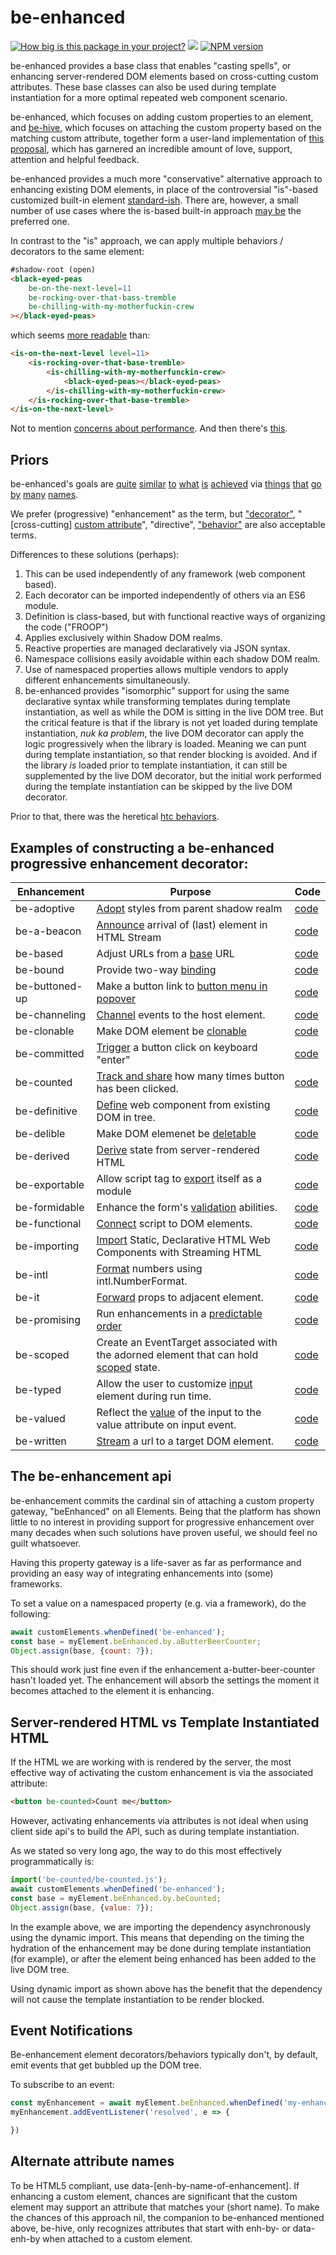# be-enhanced

[![How big is this package in your project?](https://img.shields.io/bundlephobia/minzip/be-enhanced?style=for-the-badge)](https://bundlephobia.com/result?p=be-enhanced)
<img src="http://img.badgesize.io/https://cdn.jsdelivr.net/npm/be-enhanced?compression=gzip">
[![NPM version](https://badge.fury.io/js/be-enhanced.png)](http://badge.fury.io/js/be-enhanced)


be-enhanced provides a base class that enables "casting spells", or enhancing server-rendered DOM elements based on cross-cutting custom attributes.  These base classes can also be used during template instantiation for a more optimal repeated web component scenario. 

be-enhanced, which focuses on adding custom properties to an element, and [be-hive](https://github.com/bahrus/be-hive), which focuses on attaching the custom property based on the matching custom attribute, together form a user-land implementation of [this proposal](https://github.com/WICG/webcomponents/issues/1000), which has garnered an incredible amount of love, support, attention and helpful feedback.

be-enhanced provides a much more "conservative" alternative approach to enhancing existing DOM elements, in place of the controversial "is"-based customized built-in element [standard-ish](https://bkardell.com/blog/TheWalrus.html).  There are, however, a small number of use cases where the is-based built-in approach [may be](https://github.com/WebKit/standards-positions/issues/97) the preferred one.

In contrast to the "is" approach, we can apply multiple behaviors / decorators to the same element:

```html
#shadow-root (open)
<black-eyed-peas 
    be-on-the-next-level=11
    be-rocking-over-that-bass-tremble
    be-chilling-with-my-motherfuckin-crew
></black-eyed-peas>
```

which seems [more readable](https://opensource.com/article/19/12/zen-python-flat-sparse#:~:text=If%20the%20Zen%20was%20designed%20to%20be%20a,obvious%20than%20in%20Python%27s%20strong%20insistence%20on%20indentation.) than:

```html
<is-on-the-next-level level=11>
    <is-rocking-over-that-base-tremble>
        <is-chilling-with-my-motherfunckin-crew>
            <black-eyed-peas></black-eyed-peas>
        </is-chilling-with-my-motherfuckin-crew>
    </is-rocking-over-that-base-tremble>
</is-on-the-next-level>
```

Not to mention [concerns about performance](https://sitebulb.com/hints/performance/avoid-excessive-dom-depth/).  And then there's [this](https://github.com/WICG/webcomponents/issues/809).

## Priors

be-enhanced's goals are [quite](https://github.com/lume/element-behaviors) [similar](https://knockoutjs.com/documentation/custom-bindings.html) [to](https://medium.com/@_edhuang/add-a-custom-attribute-to-an-ember-component-81f485f8d997) [what](https://twitter.com/biondifabio/status/1530474444266823682) [is](https://docs.astro.build/en/reference/directives-reference/#:~:text=Template%20directives%20are%20a%20special%20kind%20of%20HTML,life%20easier%20%28like%20using%20class%3Alist%20instead%20of%20class%29.) [achieved](https://alpinejs.dev/) via [things](https://htmx.org/docs/) [that](https://vuejs.org/v2/guide/custom-directive.html) [go](https://docs.angularjs.org/guide/directive) [by](https://dojotoolkit.org/reference-guide/1.10/quickstart/writingWidgets.html) [many](https://aurelia.io/docs/templating/custom-attributes#simple-custom-attribute) [names](https://svelte.dev/docs#template-syntax-element-directives).

We prefer (progressive) "enhancement" as the term, but ["decorator"](https://en.wikipedia.org/wiki/Decorator_pattern),  "[cross-cutting] [custom attribute](https://github.com/matthewp/custom-attributes)", "directive", ["behavior"](https://github.com/lume/element-behaviors)  are also acceptable terms.

Differences to these solutions (perhaps):

1. This can be used independently of any framework (web component based).
2. Each decorator can be imported independently of others via an ES6 module.
3. Definition is class-based, but with functional reactive ways of organizing the code ("FROOP")
4. Applies exclusively within Shadow DOM realms.
5. Reactive properties are managed declaratively via JSON syntax.
6. Namespace collisions easily avoidable within each shadow DOM realm.
7. Use of namespaced properties allows multiple vendors to apply different enhancements simultaneously.
8. be-enhanced provides "isomorphic" support for using the same declarative syntax while transforming templates during template instantiation, as well as while the DOM is sitting in the live DOM tree.  But the critical feature is that if the library is not yet loaded during template instantiation, *nuk ka problem*, the live DOM decorator can apply the logic progressively when the library is loaded.  Meaning we can punt during template instantiation, so that render blocking is avoided.  And if the library *is* loaded prior to template instantiation, it can still be supplemented by the live DOM decorator, but the initial work performed during the template instantiation can be skipped by the live DOM decorator.

Prior to that, there was the heretical [htc behaviors](https://en.wikipedia.org/wiki/HTML_Components).

## Examples of constructing a be-enhanced progressive enhancement decorator:

| Enhancement         | Purpose                                                                                         | Code                     |
|---------------------|-------------------------------------------------------------------------------------------------|--------------------------|
| be-adoptive         | [Adopt](https://github.com/bahrus/be-adoptive) styles from parent shadow realm                   | [code](https://github.com/bahrus/be-adoptive/blob/baseline/be-adoptive.ts)                        |
| be-a-beacon         | [Announce](https://github.com/bahrus/be-a-beacon) arrival of (last) element in HTML Stream      | [code](https://github.com/bahrus/be-a-beacon/blob/baseline/be-a-beacon.ts)                        |
| be-based            | Adjust URLs from a [base](https://github.com/bahrus/be-based) URL                               | [code](https://github.com/bahrus/be-based/blob/baseline/be-based.ts)  |
| be-bound            | Provide two-way [binding](https://github.com/bahrus/be-bound)                                   | [code](https://github.com/bahrus/be-bound/blob/baseline/be-bound.ts)  |
| be-buttoned-up      | Make a button link to [button menu in popover](https://github.com/bahrus/be-buttoned-up)        | [code](https://github.com/bahrus/be-buttoned-up/blob/baseline/be-buttoned-up.ts)  |
| be-channeling       | [Channel](https://github.com/bahrus/be-channeling) events to the host element.                  | [code](https://github.com/bahrus/be-channeling/blob/baseline/be-channeling.ts)  |
| be-clonable         | Make DOM element be [clonable](https://github.com/bahrus/be-clonable)                           | [code](https://github.com/bahrus/be-clonable/blob/baseline/be-clonable.ts)  |
| be-committed        | [Trigger](https://github.com/bahrus/be-committed) a button click on keyboard "enter"            | [code](https://github.com/bahrus/be-committed/blob/baseline/be-committed.ts)                       |
| be-counted          | [Track and share](https://github.com/bahrus/be-counted) how many times button has been clicked. | [code](https://github.com/bahrus/be-counted/blob/baseline/be-counted.ts)                         |
| be-definitive       | [Define](https://github.com/bahrus/be-definitive) web component from existing DOM in tree.      | [code](https://github.com/bahrus/be-definitive/blob/baseline/be-definitive.ts) |
| be-delible          | Make DOM elemenet be [deletable](https://github.com/bahrus/be-delible)                          | [code](https://github.com/bahrus/be-delible/blob/baseline/be-delible.ts)  |
| be-derived          | [Derive](https://github.com/bahrus/be-derived) state from server-rendered HTML                  | [code](https://github.com/bahrus/be-derived/blob/baseline/be-derived.ts)  |
| be-exportable       | Allow script tag to [export](https://github.com/bahrus/be-exportable) itself as a module        | [code](https://github.com/bahrus/be-exportable/blob/baseline/be-exportable.ts)  |
| be-formidable       | Enhance the form's [validation](https://github.com/bahrus/be-formidable) abilities.             | [code](https://github.com/bahrus/be-formidable/blob/baseline/be-formidable.ts)  |
| be-functional       | [Connect](https://github.com/bahrus/be-functional) script to DOM elements.                      | [code](https://github.com/bahrus/be-functional/blob/baseline/be-functional.ts)  |
| be-importing        | [Import](https://github.com/bahrus/be-importing) Static, Declarative HTML Web Components with Streaming HTML | [code](https://github.com/bahrus/be-importing/blob/baseline/be-importing.ts)       |
| be-intl             | [Format](https://github.com/bahrus/be-intl) numbers using intl.NumberFormat.                    | [code](https://github.com/bahrus/be-intl/blob/baseline/be-intl.ts)  |
| be-it               | [Forward](https://github.com/bahrus/be-it) props to adjacent element.                           | [code](https://github.com/bahrus/be-it/blob/baseline/be-it.ts)  |
| be-promising        | Run enhancements in a [predictable order](https://github.com/bahrus/be-promising)               | [code](https://github.com/bahrus/be-promising/blob/baseline/be-promising.ts)    |
| be-scoped           | Create an EventTarget associated with the adorned element that can hold [scoped](https://github.com/bahrus/be-scoped) state. | [code](https://github.com/bahrus/be-scoped/blob/baseline/be-scoped.ts)    |
| be-typed            | Allow the user to customize [input](https://github.com/bahrus/be-typed) element during run time.  | [code](https://github.com/bahrus/be-typed/blob/baseline/be-typed.ts) |
| be-valued           | Reflect the [value](https://github.com/bahrus/be-valued) of the input to the value attribute on input event.                           | [code](https://github.com/bahrus/be-valued/blob/baseline/be-valued.ts)
| be-written          | [Stream](https://github.com/bahrus/be-written) a url to a target DOM element.                   | [code](https://github.com/bahrus/be-written/blob/baseline/be-written.ts)

## The be-enhancement api

be-enhancement commits the cardinal sin of attaching a custom property gateway, "beEnhanced" on all Elements.  Being that the platform has shown little to no interest in providing support for progressive enhancement over many decades when such solutions have proven useful, we should feel no guilt whatsoever.

Having this property gateway is a life-saver as far as performance and providing an easy way of integrating enhancements into (some) frameworks.

To set a value on a namespaced property (e.g. via a framework), do the following:

```JavaScript
await customElements.whenDefined('be-enhanced');
const base = myElement.beEnhanced.by.aButterBeerCounter;
Object.assign(base, {count: 7});
```

This should work just fine even if the enhancement a-butter-beer-counter hasn't loaded yet.  The enhancement will absorb the settings the moment it becomes attached to the element it is enhancing.

## Server-rendered HTML vs Template Instantiated HTML

If the HTML we are working with is rendered by the server, the most effective way of activating the custom enhancement is via the associated attribute:

```html
<button be-counted>Count me</button>
```

However, activating enhancements via attributes is not ideal when using client side api's to build the API, such as during template instantiation.

As we stated so very long ago, the way to do this most effectively programmatically is:

```JavaScript
import('be-counted/be-counted.js');
await customElements.whenDefined('be-enhanced');
const base = myElement.beEnhanced.by.beCounted;
Object.assign(base, {value: 7});
```

In the example above, we are importing the dependency asynchronously using the dynamic import.  This means that depending on the timing the hydration of the enhancement may be done during template instantiation (for example), or after the element being enhanced has been added to the live DOM tree.

Using dynamic import as shown above has the benefit that the dependency will not cause the template instantiation to be render blocked.

## Event Notifications

Be-enhancement element decorators/behaviors typically don't, by default, emit events that get bubbled up the DOM tree.

To subscribe to an event:

```JavaScript
const myEnhancement = await myElement.beEnhanced.whenDefined('my-enhancement');
myEnhancement.addEventListener('resolved', e => {

})
```

## Alternate attribute names

To be HTML5 compliant, use data-[enh-by-name-of-enhancement].  If enhancing a custom element, chances are significant that the custom element may support an attribute that matches your (short name).  To make the chances of this approach nil, the companion to be-enhanced mentioned above, be-hive, only recognizes attributes that start with enh-by- or data-enh-by when attached to a custom element.